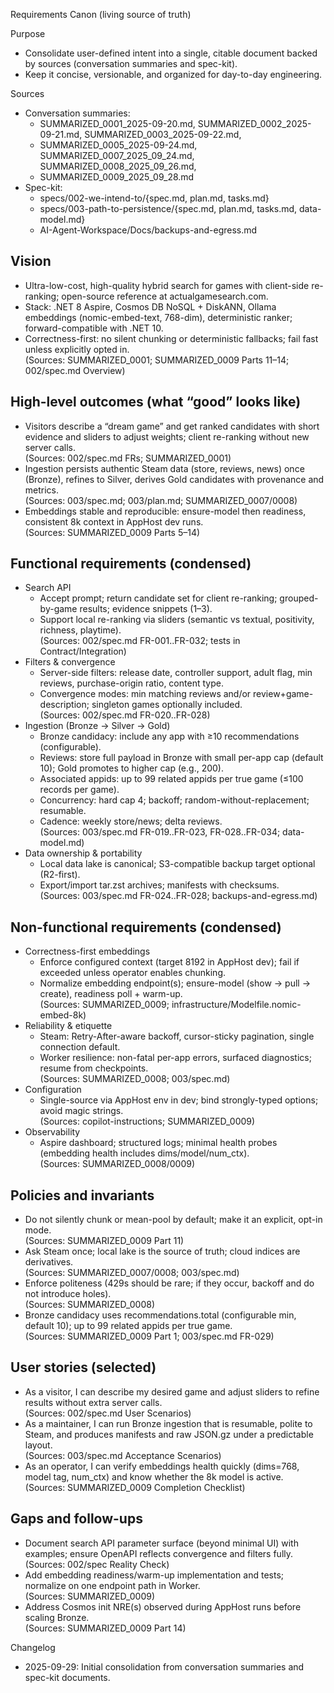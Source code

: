 Requirements Canon (living source of truth)

Purpose
- Consolidate user-defined intent into a single, citable document backed by sources (conversation summaries and spec-kit).
- Keep it concise, versionable, and organized for day-to-day engineering.

Sources
- Conversation summaries:
  - SUMMARIZED_0001_2025-09-20.md, SUMMARIZED_0002_2025-09-21.md, SUMMARIZED_0003_2025-09-22.md,
  - SUMMARIZED_0005_2025-09-24.md, SUMMARIZED_0007_2025_09_24.md, SUMMARIZED_0008_2025_09_26.md,
  - SUMMARIZED_0009_2025_09_28.md
- Spec-kit:
  - specs/002-we-intend-to/{spec.md, plan.md, tasks.md}
  - specs/003-path-to-persistence/{spec.md, plan.md, tasks.md, data-model.md}
  - AI-Agent-Workspace/Docs/backups-and-egress.md

## Vision
- Ultra-low-cost, high-quality hybrid search for games with client-side re-ranking; open-source reference at actualgamesearch.com.
- Stack: .NET 8 Aspire, Cosmos DB NoSQL + DiskANN, Ollama embeddings (nomic-embed-text, 768-dim), deterministic ranker; forward-compatible with .NET 10.
- Correctness-first: no silent chunking or deterministic fallbacks; fail fast unless explicitly opted in.  
  (Sources: SUMMARIZED_0001; SUMMARIZED_0009 Parts 11–14; 002/spec.md Overview)

## High-level outcomes (what “good” looks like)
- Visitors describe a “dream game” and get ranked candidates with short evidence and sliders to adjust weights; client re-ranking without new server calls.  
  (Sources: 002/spec.md FRs; SUMMARIZED_0001)
- Ingestion persists authentic Steam data (store, reviews, news) once (Bronze), refines to Silver, derives Gold candidates with provenance and metrics.  
  (Sources: 003/spec.md; 003/plan.md; SUMMARIZED_0007/0008)
- Embeddings stable and reproducible: ensure-model then readiness, consistent 8k context in AppHost dev runs.  
  (Sources: SUMMARIZED_0009 Parts 5–14)

## Functional requirements (condensed)
- Search API
  - Accept prompt; return candidate set for client re-ranking; grouped-by-game results; evidence snippets (1–3).
  - Support local re-ranking via sliders (semantic vs textual, positivity, richness, playtime).  
  (Sources: 002/spec.md FR-001..FR-032; tests in Contract/Integration)
- Filters & convergence
  - Server-side filters: release date, controller support, adult flag, min reviews, purchase-origin ratio, content type.  
  - Convergence modes: min matching reviews and/or review+game-description; singleton games optionally included.  
  (Sources: 002/spec.md FR-020..FR-028)
- Ingestion (Bronze → Silver → Gold)
  - Bronze candidacy: include any app with ≥10 recommendations (configurable).  
  - Reviews: store full payload in Bronze with small per-app cap (default 10); Gold promotes to higher cap (e.g., 200).  
  - Associated appids: up to 99 related appids per true game (≤100 records per game).  
  - Concurrency: hard cap 4; backoff; random-without-replacement; resumable.  
  - Cadence: weekly store/news; delta reviews.  
  (Sources: 003/spec.md FR-019..FR-023, FR-028..FR-034; data-model.md)
- Data ownership & portability
  - Local data lake is canonical; S3-compatible backup target optional (R2-first).  
  - Export/import tar.zst archives; manifests with checksums.  
  (Sources: 003/spec.md FR-024..FR-028; backups-and-egress.md)

## Non-functional requirements (condensed)
- Correctness-first embeddings
  - Enforce configured context (target 8192 in AppHost dev); fail if exceeded unless operator enables chunking.  
  - Normalize embedding endpoint(s); ensure-model (show → pull → create), readiness poll + warm-up.  
  (Sources: SUMMARIZED_0009; infrastructure/Modelfile.nomic-embed-8k)
- Reliability & etiquette
  - Steam: Retry-After-aware backoff, cursor-sticky pagination, single connection default.  
  - Worker resilience: non-fatal per-app errors, surfaced diagnostics; resume from checkpoints.  
  (Sources: SUMMARIZED_0008; 003/spec.md)
- Configuration
  - Single-source via AppHost env in dev; bind strongly-typed options; avoid magic strings.  
  (Sources: copilot-instructions; SUMMARIZED_0009)
- Observability
  - Aspire dashboard; structured logs; minimal health probes (embedding health includes dims/model/num_ctx).  
  (Sources: SUMMARIZED_0008/0009)

## Policies and invariants
- Do not silently chunk or mean-pool by default; make it an explicit, opt-in mode.  
  (Sources: SUMMARIZED_0009 Part 11)
- Ask Steam once; local lake is the source of truth; cloud indices are derivatives.  
  (Sources: SUMMARIZED_0007/0008; 003/spec.md)
- Enforce politeness (429s should be rare; if they occur, backoff and do not introduce holes).  
  (Sources: SUMMARIZED_0008)
- Bronze candidacy uses recommendations.total (configurable min, default 10); up to 99 related appids per true game.  
  (Sources: SUMMARIZED_0009 Part 1; 003/spec.md FR-029)

## User stories (selected)
- As a visitor, I can describe my desired game and adjust sliders to refine results without extra server calls.  
  (Sources: 002/spec.md User Scenarios)
- As a maintainer, I can run Bronze ingestion that is resumable, polite to Steam, and produces manifests and raw JSON.gz under a predictable layout.  
  (Sources: 003/spec.md Acceptance Scenarios)
- As an operator, I can verify embeddings health quickly (dims=768, model tag, num_ctx) and know whether the 8k model is active.  
  (Sources: SUMMARIZED_0009 Completion Checklist)

## Gaps and follow-ups
- Document search API parameter surface (beyond minimal UI) with examples; ensure OpenAPI reflects convergence and filters fully.  
  (Sources: 002/spec Reality Check)
- Add embedding readiness/warm-up implementation and tests; normalize on one endpoint path in Worker.  
  (Sources: SUMMARIZED_0009)
- Address Cosmos init NRE(s) observed during AppHost runs before scaling Bronze.  
  (Sources: SUMMARIZED_0009 Part 14)

Changelog
- 2025-09-29: Initial consolidation from conversation summaries and spec-kit documents.
